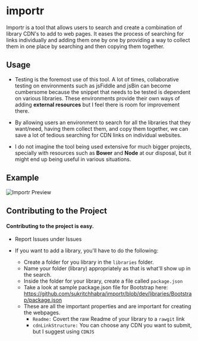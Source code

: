 # importr

Importr is a tool that allows users to search and create a combination of library CDN's to add to web pages. It eases the process of searching for links individually and adding them one by one by providing a way to collect them in one place by searching and then copying them together.

## Usage
- Testing is the foremost use of this tool. A lot of times, collaborative testing on environments such as jsFiddle and jsBin can become cumbersome because the snippet that needs to be tested is dependent on various libraries. These environments provide their own ways of adding **external resources** but I feel there is room for improvement there.

- By allowing users an environment to search for all the libraries that they want/need, having them collect them, and copy them together, we can save a lot of tedious searching for CDN links on individual websites.

- I do not imagine the tool being used extensive for much bigger projects, specially with resources such as **Bower** and **Node** at our disposal, but it might end up being useful in various situations.

## Example

![Importr Preview](http://sukritchhabra.com/importr/imgs/importr.gif)

## Contributing to the Project
#### Contributing to the project is easy.
- Report Issues under Issues

- If you want to add a library, you'll have to do the following:
    - Create a folder for you library in the `libraries` folder.
    - Name your folder (library) appropriately as that is what'll show up in the search.
    - Inside the folder for your library, create a file called `package.json`
    - Take a look at sample package.json file for Bootstrap here: https://github.com/sukritchhabra/importr/blob/dev/libraries/Bootstrap/package.json
    - These are all the important properties and are important for creating the webpages.
        - `Readme:` Covert the raw Readme of your library to a `rawgit` link
        - `cdnLinkStructure:` You can choose any CDN you want to submit, but I suggest using `CDNJS`